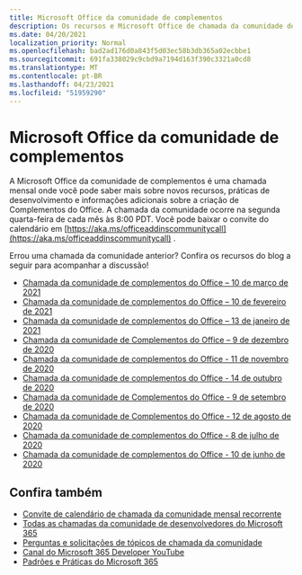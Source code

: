 ```yaml
---
title: Microsoft Office da comunidade de complementos
description: Os recursos e Microsoft Office de chamada da comunidade de complementos mensais
ms.date: 04/20/2021
localization_priority: Normal
ms.openlocfilehash: bad2ad176d0a843f5d03ec58b3db365a02ecbbe1
ms.sourcegitcommit: 691fa338029c9cbd9a7194d163f390c3321a0cd8
ms.translationtype: MT
ms.contentlocale: pt-BR
ms.lasthandoff: 04/23/2021
ms.locfileid: "51959290"
---
```

# <a name="microsoft-office-add-ins-community-call"></a>Microsoft Office da comunidade de complementos

A Microsoft Office da comunidade de complementos é uma chamada mensal onde você pode saber mais sobre novos recursos, práticas de desenvolvimento e informações adicionais sobre a criação de Complementos do Office. A chamada da comunidade ocorre na segunda quarta-feira de cada mês às 8:00 PDT. Você pode baixar o convite do calendário em [https://aka.ms/officeaddinscommunitycall](https://aka.ms/officeaddinscommunitycall) .

Errou uma chamada da comunidade anterior? Confira os recursos do blog a seguir para acompanhar a discussão!

- [Chamada da comunidade de complementos do Office – 10 de março de 2021](https://techcommunity.microsoft.com/t5/microsoft-365-pnp-blog/office-add-ins-community-call-march-10-2021/ba-p/2205369)
- [Chamada da comunidade de complementos do Office – 10 de fevereiro de 2021](https://developer.microsoft.com/en-us/office/blogs/office-add-ins-community-call-february-10-2021/)
- [Chamada da comunidade de complementos do Office – 13 de janeiro de 2021](https://developer.microsoft.com/en-us/office/blogs/office-add-ins-community-call-january-13-2021%e2%80%af/)
- [Chamada da comunidade de Complementos do Office – 9 de dezembro de 2020](https://developer.microsoft.com/en-us/microsoft-365/blogs/office-add-ins-community-call-december-9-2020/)
- [Chamada da comunidade de complementos do Office - 11 de novembro de 2020](https://developer.microsoft.com/office/blogs/office-add-ins-community-call-november-11-2020/)
- [Chamada da comunidade de complementos do Office - 14 de outubro de 2020](https://developer.microsoft.com/office/blogs/office-add-ins-community-call-october-14-2020%E2%80%AF/)
- [Chamada da comunidade de Complementos do Office - 9 de setembro de 2020](https://developer.microsoft.com/office/blogs/office-add-ins-community-call-september-9-2020/)
- [Chamada da comunidade de Complementos do Office - 12 de agosto de 2020](https://developer.microsoft.com/office/blogs/office-add-ins-community-call-august-12-2020%e2%80%af)
- [Chamada da comunidade de complementos do Office - 8 de julho de 2020](https://developer.microsoft.com/office/blogs/office-add-ins-community-call-july-8-2020/)
- [Chamada da comunidade de complementos do Office - 10 de junho de 2020](https://developer.microsoft.com/office/blogs/office-add-ins-community-call-june-10-2020/)

## <a name="see-also"></a>Confira também

- [Convite de calendário de chamada da comunidade mensal recorrente](https://aka.ms/officeaddinscommunitycall)
- [Todas as chamadas da comunidade de desenvolvedores do Microsoft 365](https://aka.ms/M365DevCalls)
- [Perguntas e solicitações de tópicos de chamada da comunidade](https://aka.ms/officeaddinsform)
- [Canal do Microsoft 365 Developer YouTube](https://aka.ms/OfficeDevYouTube)
- [Padrões e Práticas do Microsoft 365](https://aka.ms/M365PnP)
